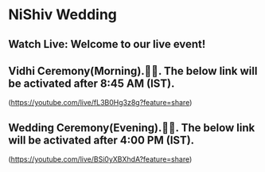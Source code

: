 # NiShiv Wedding

## Watch Live: Welcome to our live event!

## Vidhi Ceremony(Morning).🙏🌹. The below link will be activated after 8:45 AM (IST). 
(https://youtube.com/live/fL3B0Hg3z8g?feature=share)



## Wedding Ceremony(Evening).💃💍. The below link will be activated after 4:00 PM (IST).
(https://youtube.com/live/BSi0yXBXhdA?feature=share)

